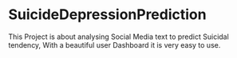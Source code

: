 # SuicideDepressionPrediction
This Project is about analysing Social Media text to predict Suicidal tendency, With a beautiful user Dashboard it is very easy to use.

